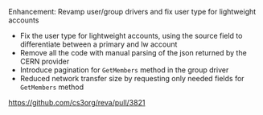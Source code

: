 Enhancement: Revamp user/group drivers and fix user type
for lightweight accounts

* Fix the user type for lightweight accounts, using the
source field to differentiate between a primary and lw account
* Remove all the code with manual parsing of the json returned
by the CERN provider
* Introduce pagination for `GetMembers` method in the group driver
* Reduced network transfer size by requesting only needed fields for `GetMembers` method

https://github.com/cs3org/reva/pull/3821
